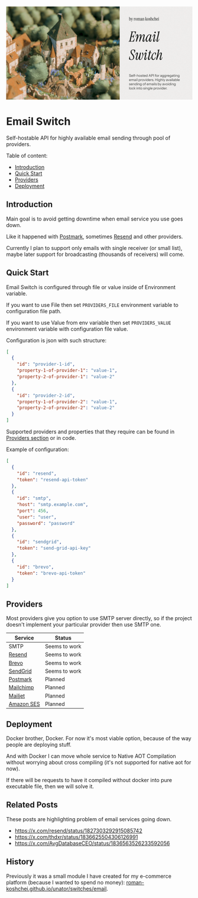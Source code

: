 ![Banner](./assets/email-switch-preview.png)

# Email Switch

Self-hostable API for highly available email sending through pool of providers.

Table of content:

- [Introduction](#introduction)
- [Quick Start](#quick-start)
- [Providers](#providers)
- [Deployment](#deployment)

## Introduction

Main goal is to avoid getting downtime when email service you use goes down.

Like it happened with [Postmark](https://postmarkapp.com/blog/outbound-smtp-outage-on-september-15-2024), sometimes [Resend](https://resend.com/blog/incident-report-for-february-21-2024) and other providers.

Currently I plan to support only emails with single receiver (or small list), maybe later support for broadcasting (thousands of receivers) will come.

## Quick Start

Email Switch is configured through file or value inside of Environment variable.

If you want to use File then set `PROVIDERS_FILE` environment variable to configuration file path.

If you want to use Value from env variable then set `PROVIDERS_VALUE` environment variable with configuration file value.

Configuration is json with such structure:

```json
[
  {
    "id": "provider-1-id",
    "property-1-of-provider-1": "value-1",
    "property-2-of-provider-1": "value-2"
  },
  {
    "id": "provider-2-id",
    "property-1-of-provider-2": "value-1",
    "property-2-of-provider-2": "value-2"
  }
]
```

Supported providers and properties that they require can be found in [Providers section](#providers) or in code.

Example of configuration:

```json
[
  {
    "id": "resend",
    "token": "resend-api-token"
  },
  {
    "id": "smtp",
    "host": "smtp.example.com",
    "port": 456,
    "user": "user",
    "password": "password"
  },
  {
    "id": "sendgrid",
    "token": "send-grid-api-key"
  },
  {
    "id": "brevo",
    "token": "brevo-api-token"
  }
]
```

## Providers

Most providers give you option to use SMTP server directly,
so if the project doesn't implement your particular provider then use SMTP one.

| Service                                              | Status        |
| ---------------------------------------------------- | ------------- |
| SMTP                                                 | Seems to work |
| [Resend](https://resend.com/)                        | Seems to work |
| [Brevo](https://www.brevo.com/)                      | Seems to work |
| [SendGrid](https://sendgrid.com/)                    | Seems to work |
| [Postmark](https://postmarkapp.com/)                 | Planned       |
| [Mailchimp](https://mailchimp.com/)                  | Planned       |
| [Mailjet](https://www.mailjet.com/)                  | Planned       |
| [Amazon SES](https://aws.amazon.com/ru/ses/pricing/) | Planned       |

## Deployment

Docker brother, Docker. For now it's most viable option, because of the way people are deploying stuff.

And with Docker I can move whole service to Native AOT Compilation without worrying about cross compiling (it's not supported for native aot for now).

If there will be requests to have it compiled without docker into pure executable file, then we will solve it.

## Related Posts

These posts are highlighting problem of email services going down.

- https://x.com/resend/status/1827303292915085742
- https://x.com/thdxr/status/1836625504306126991
- https://x.com/AvgDatabaseCEO/status/1836563526233592056

## History

Previously it was a small module I have created for my e-commerce platform
(because I wanted to spend no money): [roman-koshchei.github.io/unator/switches/email](https://roman-koshchei.github.io/unator/switches/email).
